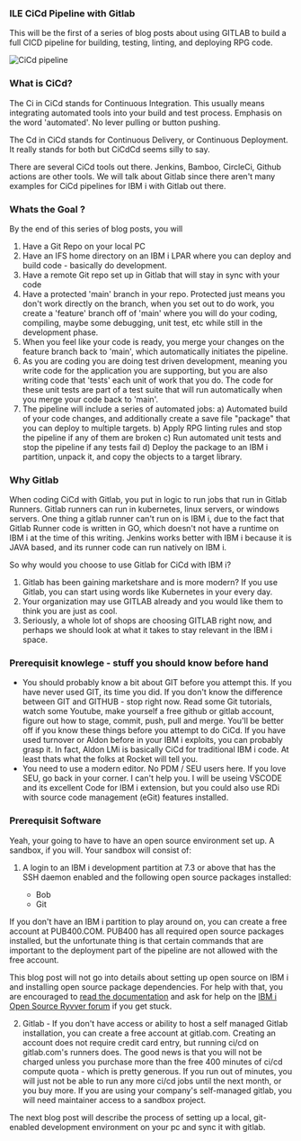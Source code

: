 ### ILE CiCd Pipeline with Gitlab

This will be the first of a series of blog posts about using GITLAB to build a full CICD pipeline for building, testing, linting, and deploying RPG code.

![CiCd pipeline](/assets/images/cicd_cropperd.png)

### What is CiCd?
The Ci in CiCd stands for Continuous Integration.  This usually means integrating automated tools into your build and test process.  Emphasis on the word 'automated'.  No lever pulling or button pushing.

The Cd in CiCd stands for Continuous Delivery, or Continuous Deployment.  It really stands for both but CiCdCd seems silly to say.

There are several CiCd tools out there.  Jenkins, Bamboo, CircleCi, Github actions are other tools.  We will talk about Gitlab since there aren't many examples for CiCd pipelines for IBM i with Gitlab out there.

### Whats the Goal ?
By the end of this series of blog posts, you will
1) Have a Git Repo on your local PC
2) Have an IFS home directory on an IBM i LPAR where you can deploy and build code - basically do development.
3) Have a remote Git repo set up in Gitlab that will stay in sync with your code
4) Have a protected 'main' branch in your repo.  Protected just means you don't work directly on the branch, when you set out to do work, you create a 'feature' branch off of 'main' where you will do your coding, compiling, maybe some debugging, unit test, etc while still in the development phase.
5) When you feel like your code is ready, you merge your changes on the feature branch back to 'main', which automatically initiates the pipeline.
9) As you are coding you are doing test driven development, meaning you write code for the application you are supporting, but you are also writing code that 'tests' each unit of work that you do.  The code for these unit tests are part of a test suite that will run automatically when you merge your code back to 'main'.
6) The pipeline will include a series of automated jobs:
   a) Automated build of your code changes, and additionally create a save file "package" that you can deploy to multiple targets.
   b) Apply RPG linting rules and stop the pipeline if any of them are broken
   c) Run automated unit tests and stop the pipeline if any tests fail
   d) Deploy the package to an IBM i partition, unpack it, and copy the objects to a target library.

### Why Gitlab
When coding CiCd with Gitlab, you put in logic to run jobs that run in Gitlab Runners.  Gitlab runners can run in kubernetes, linux servers, or windows servers.  One thing a gitlab runner can't run on is IBM i, due to the fact that Gitlab Runner code is written in GO, which doesn't not have a runtime on IBM i at the time of this writing.  Jenkins works better with IBM i because it is JAVA based, and its runner code can run natively on IBM i.

So why would you choose to use Gitlab for CiCd with IBM i? 
1) Gitlab has been gaining marketshare and is more modern?  If you use Gitlab, you can start using words like Kubernetes in your every day.
2) Your organization may use GITLAB already and you would like them to think you are just as cool.
3) Seriously, a whole lot of shops are choosing GITLAB right now, and perhaps we should look at what it takes to stay relevant in the IBM i space.

### Prerequisit knowlege - stuff you should know before hand
* You should probably know a bit about GIT before you attempt this.  If you have never used GIT, its time you did.  If you don't know the difference between GIT and GITHUB - stop right now.  Read some Git tutorials, watch some Youtube, make yourself a free github or gitlab account, figure out how to stage, commit, push, pull and merge.  You'll be better off if you know these things before you attempt to do CiCd.  If you have used turnover or Aldon before in your IBM i exploits, you can probably grasp it.  In fact, Aldon LMi is basically CiCd for traditional IBM i code.  At least thats what the folks at Rocket will tell you.
* You need to use a modern editor.  No PDM / SEU users here.  If you love SEU, go back in your corner.  I can't help you.  I will be useing VSCODE and its excellent Code for IBM i extension, but you could also use RDi with source code management (eGit) features installed.

### Prerequisit Software
Yeah, your going to have to have an open source environment set up.  A sandbox, if you will.  Your sandbox will consist of:

1) A login to an IBM i development partition at 7.3 or above that has the SSH daemon enabled and the following open source packages installed:
   
    * Bob
    * Git

If you don't have an IBM i partition to play around on, you can create a free account at PUB400.COM.  PUB400 has all required open source packages installed, but the unfortunate thing is that certain commands that are important to the deployment part of the pipeline are not allowed with the free account.

This blog post will not go into details about setting up open source on IBM i and installing open source package dependencies.  For help with that, you are encouraged to [read the documentation](https://www.ibm.com/support/pages/getting-started-open-source-package-management-ibm-i-acs) and ask for help on the [IBM i Open Source Ryvver forum](http://ibm.biz/ibmioss-chat-join) if you get stuck.

2) Gitlab - If you don't have access or ability to host a self managed Gitlab installation, you can create a free account at gitlab.com.  Creating an account does not require credit card entry, but running ci/cd on gitlab.com's runners does.  The good news is that you will not be charged unless you purchase more than the free 400 minutes of ci/cd compute quota - which is pretty generous.  If you run out of minutes, you will just not be able to run any more ci/cd jobs until the next month, or you buy more.  If you are using your company's self-managed gitlab, you will need maintainer access to a sandbox project.

The next blog post will describe the process of setting up a local, git-enabled development environment on your pc and sync it with gitlab.
